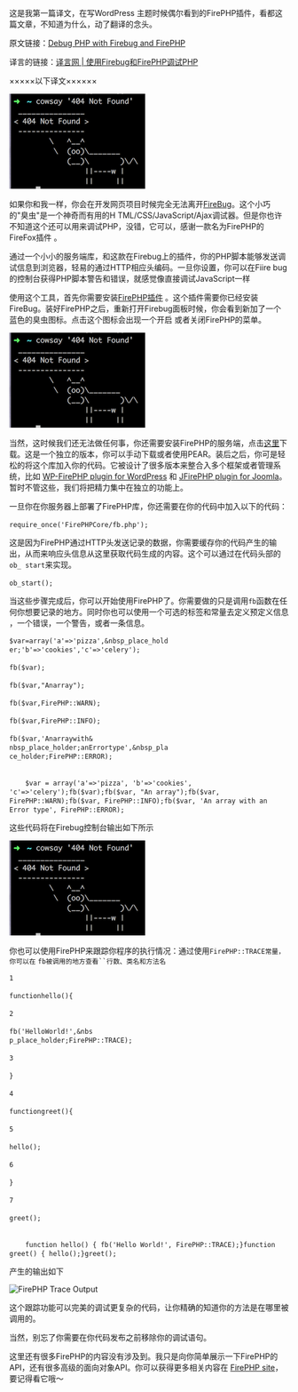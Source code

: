 

这是我第一篇译文，在写WordPress 主题时候偶尔看到的FirePHP插件，看都这篇文章，不知道为什么，动了翻译的念头。

原文链接：[Debug PHP with Firebug and FirePHP](http://www.sitepoint.com/blogs/2010/02/09/debug-php-firebug-firephp/)

译言的链接：[译言网 | 使用Firebug和FirePHP调试PHP](http://article.yeeyan.org/view/119553/94520)

×××××以下译文××××××

![image](/images/upload_dropbox/201612/404.png)

如果你和我一样，你会在开发网页项目时候完全无法离开[FireBug](http://getfirebug.com/)。这个小巧的"臭虫"是一个神奇而有用的H
TML/CSS/JavaScript/Ajax调试器。但是你也许不知道这个还可以用来调试PHP，没错，它可以，感谢一款名为FirePHP的FireFox插件
。

通过一个小小的服务端库，和这款在Firebug上的插件，你的PHP脚本能够发送调试信息到浏览器，轻易的通过HTTP相应头编码。一旦你设置，你可以在Fiire
bug的控制台获得PHP脚本警告和错误，就感觉像直接调试JavaScript一样

使用这个工具，首先你需要安装[FirePHP插件](https://addons.mozilla.org/en-US/firefox/addon/6149)
。这个插件需要你已经安装FireBug。装好FirePHP之后，重新打开Firebug面板时候，你会看到新加了一个蓝色的臭虫图标。点击这个图标会出现一个开启
或者关闭FirePHP的菜单。

![FirePHP Menu](/images/upload_dropbox/201612/404.png)



当然，这时候我们还无法做任何事，你还需要安装FirePHP的服务端，点击[这里](http://www.firephp.org/HQ/Install.htm)下载。这是一个独立的版本，你可以手动下载或者使用PEAR。装后之后，你可是轻松的将这个库加入你的代码。它被设计了很多版本来整合入多个框架或者管理系统，比如
[WP-FirePHP plugin for WordPress](http://wordpress.org/extend/plugins/wp-firephp/) 和 [JFirePHP plugin for Joomla](http://joomlacode.org/gf/project/kunena/frs/?action=FrsReleaseView&release_id=11823)。暂时不管这些，我们将把精力集中在独立的功能上。

一旦你在你服务器上部署了FirePHP库，你还需要在你的代码中加入以下的代码：

`require_once('FirePHPCore/fb.php');`

这是因为FirePHP通过HTTP头发送记录的数据，你需要缓存你的代码产生的输出，从而来响应头信息从这里获取代码生成的内容。这个可以通过在代码头部的`ob_
start`来实现。

`ob_start();`

当这些步骤完成后，你可以开始使用FirePHP了。你需要做的只是调用`fb`函数在任何你想要记录的地方。同时你也可以使用一个可选的标签和常量去定义预定义信息
，一个错误，一个警告，或者一条信息。

```
$var=array('a'=>'pizza',&nbsp_place_hold
er;'b'=>'cookies','c'=>'celery');

fb($var);

fb($var,"Anarray");

fb($var,FirePHP::WARN);

fb($var,FirePHP::INFO);

fb($var,'Anarraywith&
nbsp_place_holder;anErrortype',&nbsp_pla
ce_holder;FirePHP::ERROR);

    
    $var = array('a'=>'pizza', 'b'=>'cookies', 'c'=>'celery');fb($var);fb($var, "An array");fb($var, FirePHP::WARN);fb($var, FirePHP::INFO);fb($var, 'An array with an Error type', FirePHP::ERROR);
```

这些代码将在Firebug控制台输出如下所示

![FirePHP Console Output](/images/upload_dropbox/201612/404.png)

你也可以使用FirePHP来跟踪你程序的执行情况：通过使用`FirePHP::TRACE常量，你可以在` `fb被调用的地方查看``行数、类名和方法名`

```
1

functionhello(){

2

fb('HelloWorld!',&nbs
p_place_holder;FirePHP::TRACE);

3

}

4

functiongreet(){

5

hello();

6

}

7

greet();

    
    function hello() { fb('Hello World!', FirePHP::TRACE);}function greet() { hello();}greet();
```

产生的输出如下

![FirePHP Trace Output](http://www.sitepoint.com/blogs/wp-content/uploads/2010/02/Screen-shot-2010-02-09-at-3.00.40-PM.png)

这个跟踪功能可以完美的调试更复杂的代码，让你精确的知道你的方法是在哪里被调用的。

当然，别忘了你需要在你代码发布之前移除你的调试语句。

这里还有很多FirePHP的内容没有涉及到。我只是向你简单展示一下FirePHP的API，还有很多高级的面向对象API。你可以获得更多相关内容在
[FirePHP site](http://www.firephp.org/HQ/Use.htm)，要记得看它哦～



